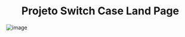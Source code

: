 <h1 align="center">Projeto Switch Case Land Page </h1>


![image](https://github.com/CatarinaGuima/Switch-Case-Land-Page/assets/110750750/a6baf367-60c7-4c1c-b995-0ae7dc5dc97a)
